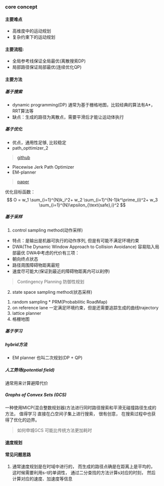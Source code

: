 ### core concept
#### 主要难点
- 高维度中的运动规划
- 复杂约束下的运动规划

#### 主要流程:
- 全局参考线保证全局最优(离散搜索DP)
- 局部路径保证局部最优(连续优化QP)


#### 主要方法
##### 基于搜索
- dynamic programming(DP)
通常为基于栅格地图，比较经典的算法有A*， RRT算法等
- 缺点：生成的路径为离散点，需要平滑后才能让运动体执行
##### 基于优化
- 优点，通用性足够, 比较稳定
- path_opttimizer_2
> [github](https://github.com/LiJiangnanBit/path_optimizer_2)
- Piecewise Jerk Path Optimizer
- EM-planner
> [paper]()

优化目标函数：
$$
O = w_1 \sum_{i=1}^{N}k_i^2+ w_2 \sum_{i=1}^{N-1}k^\prime_(i)^2+ w_3 \sum_{i=1}^{N}\epsilon_{\text{safe},i}^2
$$
##### 基于采样
1. control sampling method(动作采样)
- 特点：是输出是机器可执行的动作序列, 但是有可能不满足环境约束
- DWA(The Dynamic Window Approach to Collision Avoidance)
容易陷入局部最优
DWA中考虑的代价有三项：
- 朝向终点状态
- 路径周围障碍物距离最短
- 速度尽可能大(保证到最近的障碍物距离内可以刹停)

> Contingency Planning 防御性规划

2. state space sampling method(状态采样)
1) random sampling
		* PRM(Probabilitic RoadMap)
2) on reference lane
一定满足环境约束，但是还需要追踪生成的曲线trajectory
3) lattice planner
4) 格栅地图


##### 基于学习

##### hybrid方法
- EM planner
也叫二次规划(DP + QP)

##### 人工势场(potential field)
通常用来计算避障代价

##### Graphs of Convex Sets (GCS)
一种使用MICP(混合整数规划器)方法进行同时路径搜索和平滑无碰撞路径生成的方法， 值得学习
直接在凸空间子集上进行搜索， 很有创意， 在搜索过程中也获得了优化的边界。
> 如何申城GCS
> 可能比传统方法更加耗时

#### 速度规划
#### 常见问题思路
1. 通常速度规划是在时域中进行的， 而生成的路径点确是在距离上是平均的， 这时候需要利用s-t的单调性， 通过二分查找的方法计算s对应的时刻， 然后计算对应的速度、加速度等信息
